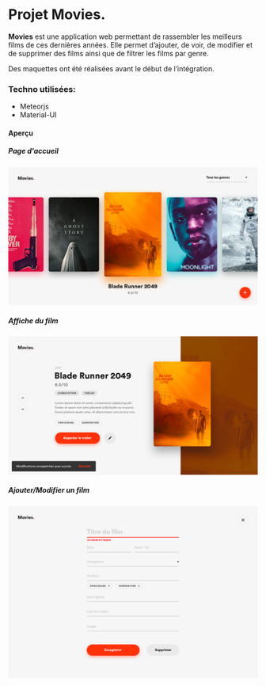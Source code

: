 # Projet Movies.

<b>Movies</b> est une application web permettant de rassembler les meilleurs films de ces dernières années.
Elle permet d’ajouter, de voir, de modifier et de supprimer des films ainsi que de filtrer les films par genre.

Des maquettes ont été réalisées avant le début de l’intégration.


### Techno utilisées:
* Meteorjs
* Material-UI

#### Aperçu

##### Page d'accueil

![Listing_films](Listing_films.png)

##### Affiche du film

![Page_film](Page_film.png)

##### Ajouter/Modifier un film

![Create_Edit_films](Create_Edit_films.jpg)

